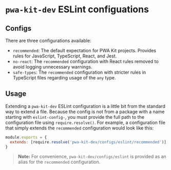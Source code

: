 # `pwa-kit-dev` ESLint configuations

## Configs

There are three configurations available:

* `recommended`: The default expectation for PWA Kit projects. Provides rules for JavaScript, TypeScript, React, and Jest.
* `no-react`: The `recommended` configuration with React rules removed to avoid logging unnecessary warnings.
* `safe-types`: The `recommended` configuration with stricter rules in TypeScript files regarding usage of the `any` type.

## Usage

Extending a `pwa-kit-dev` ESLint configuration is a little bit from the standard way to extend a file. Because the config is not from a package with a name starting with `eslint-config-`, you must provide the full path to the configuration file using `require.resolve()`. For example, a configuration file that simply extends the `recommended` configuration would look like this:

```js
module.exports = {
  extends: [require.resolve('pwa-kit-dev/configs/eslint/recommended')]
}
```

> **Note:** For convenience, `pwa-kit-dev/configs/eslint` is provided as an alias for the `recommended` configuration.
